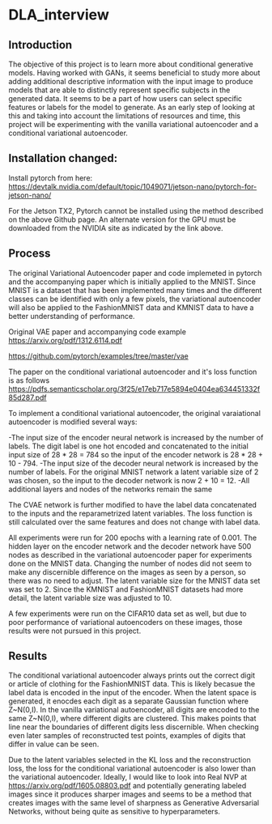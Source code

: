 # DLA_interview

## Introduction
The objective of this project is to learn more about conditional generative models. Having worked with GANs, it seems beneficial to study more about adding additional descriptive information with the input image to produce models that are able to distinctly represent specific subjects in the generated data. It seems to be a part of how users can select specific features or labels for the model to generate. As an early step of looking at this and taking into account the limitations of resources and time, this project will be experimenting with the vanilla variational autoencoder and a conditional variational autoencoder.


## Installation changed:
Install pytorch from here:
https://devtalk.nvidia.com/default/topic/1049071/jetson-nano/pytorch-for-jetson-nano/

For the Jetson TX2, Pytorch cannot be installed using the method described on the above Github page. An alternate version for the GPU must be downloaded from the NVIDIA site as indicated by the link above. 

## Process
The original Variational Autoencoder paper and code implemeted in pytorch and the accompanying paper which is initially applied to the MNIST. Since MNIST is a dataset that has been implemented many times and the different classes can be identified with only a few pixels, the variational autoencoder will also be applied to the FashionMNIST data and KMNIST data to have a better understanding of performance.

Original VAE paper and accompanying code example
https://arxiv.org/pdf/1312.6114.pdf

https://github.com/pytorch/examples/tree/master/vae

The paper on the conditional variational autoencoder and it's loss function is as follows
https://pdfs.semanticscholar.org/3f25/e17eb717e5894e0404ea634451332f85d287.pdf

To implement a conditional variational autoencoder, the original varaiational autoencoder is modified several ways:

-The input size of the encoder neural network is increased by the number of labels. The digit label is one hot encoded and concatenated to the initial input size of 28 * 28 = 784 so the input of the encoder network is 28 * 28 + 10 - 794.
-The input size of the decoder neural network is increased by the number of labels. For the original MNIST network a latent variable size of 2 was chosen, so the input to the decoder network is now 2 + 10 = 12.
-All additional layers and nodes of the networks remain the same

The CVAE network is further modified to have the label data concatenated to the inputs and the reparametrized latent variables. The loss function is still calculated over the same features and does not change with label data.

All experiments were run for 200 epochs with a learning rate of 0.001. The hidden layer on the encoder network and the decoder network have 500 nodes as described in the variational autoencoder paper for experiments done on the MNIST data. Changing the number of nodes did not seem to make any discernible difference on the images as seen by a person, so there was no need to adjust. The latent variable size for the MNIST data set was set to 2. Since the KMNIST and FashionMNIST datasets had more detail, the latent variable size was adjusted to 10.

A few experiments were run on the CIFAR10 data set as well, but due to poor performance of variational autoencoders on these images, those results were not pursued in this project. 


## Results
The conditional variational autoencoder always prints out the correct digit or article of clothing for the FashionMNIST data. This is likely becasue the label data is encoded in the input of the encoder. When the latent space is generated, it enocdes each digit as a separate Gaussian function where Z~N(0,I). In the vanilla variational autoencoder, all digits are encoded to the same Z~N(0,I), where different digits are clustered. This makes points that line near the boundaries of different digits less discernible. When checking even later samples of reconstructed test points, examples of digits that differ in value can be seen.

Due to the latent variables selected in the KL loss and the reconstruction loss, the loss for the conditional variational autoencoder is also lower than the variational autoencoder. 
Ideally, I would like to look into Real NVP at https://arxiv.org/pdf/1605.08803.pdf and potentially generating labeled images since it produces sharper images and seems to be a method that creates images with the same level of sharpness as Generative Adversarial Networks, without being quite as sensitive to hyperparameters.

